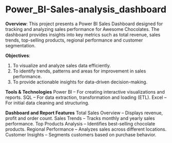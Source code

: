 # Power_BI-Sales-analysis_dashboard

**Overview**:
This project presents a Power BI Sales Dashboard designed for tracking and analyzing sales performance for Awesome Chocolates. The dashboard provides insights into key metrics such as total revenue, sales trends, top-selling products, regional performance and customer segmentation.

**Objectives**:
1. To visualize and analyze sales data efficiently.
2. To identify trends, patterns and areas for improvement in sales performance.
3. To provide actionable insights for data-driven decision-making.

**Tools & Technologies**
Power BI – For creating interactive visualizations and reports.
SQL – For data extraction, transformation and loading (ETL).
Excel – For initial data cleaning and structuring.

**Dashboard and Report Features**
Total Sales Overview – Displays revenue, profit and order count.
Sales Trends – Tracks monthly and yearly sales performance.
Top Products Analysis – Identifies best-selling chocolate products.
Regional Performance – Analyzes sales across different locations.
Customer Insights – Segments customers based on purchase behavior.
